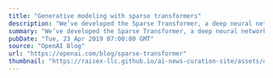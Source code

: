 ```yaml
---
title: "Generative modeling with sparse transformers"
description: "We’ve developed the Sparse Transformer, a deep neural network which sets new records at predicting what comes next in a sequence—whether text, images, or sound. It uses an algorithmic improvement of the attention mechanism to extract patterns from sequences 30x longer than possible previously."
summary: "We’ve developed the Sparse Transformer, a deep neural network which sets new records at predicting what comes next in a sequence—whether text, images, or sound. It uses an algorithmic improvement of the attention mechanism to extract patterns from sequences 30x longer than possible previously."
pubDate: "Tue, 23 Apr 2019 07:00:00 GMT"
source: "OpenAI Blog"
url: "https://openai.com/blog/sparse-transformer"
thumbnail: "https://raisex-llc.github.io/ai-news-curation-site/assets/openai_logo.png"
---
```


